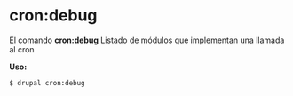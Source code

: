 # cron:debug
El comando **cron:debug** Listado de módulos que implementan una llamada al cron

**Uso:**
```
$ drupal cron:debug 
```


